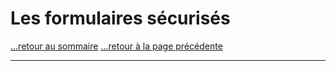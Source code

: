 # Les formulaires sécurisés

[...retour au sommaire](../intro.md)
[...retour à la page précédente](./paramUrl.md)



---